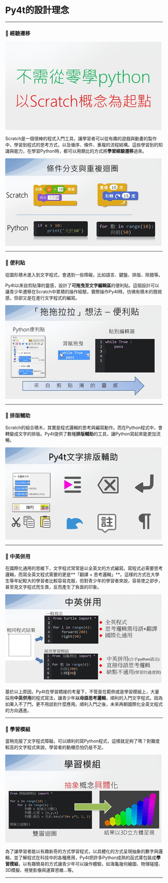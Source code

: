 # Py4t的設計理念

---------------

### 📕 經驗遷移

![scratch起點](learn_from_scratch.jpg)

Scratch是一個很棒的程式入門工具，讓學習者可以從有趣的遊戲與動畫的製作中，學習到程式的思考方式，以及循序、條件、重複的流程結構。這些學習到的知識與能力，在學習Python時，都可以用類比的方式將**學習經驗遷移**過來。

![條件與重複](scratch2py_if_for.jpg)



---------------

### 📘 便利貼

從圖形積木進入到文字程式，會遇到一些障礙，比如語言、鍵盤、排版、除錯等。

Py4t以來自剪貼簿的靈感，設計了**可拖曳至文字編輯區**的便利貼。這個設計可以讓青少年遷移在Scratch中累積的操作經驗，實際操作Py4t時，彷彿有積木的既視感，但卻又是在進行文字程式的編寫。

![便利貼](postit_idea.jpg)

---------------

### 📗 排版輔助


Scratch的組合積木，其實是程式邏輯的思考與編寫動作。而在Python程式中，會轉變成文字的排版。Py4t提供了數種**排版輔助**的工具，讓Python寫起來能更加流暢。

![排版輔助](composing.jpg)

---------------

### 📙 中英併用

在國際化通用的思維下，文字程式常常是以全英文的方式編寫。寫程式必需要思考邏輯，而寫全英文程式需要的更是**「翻譯 + 思考邏輯」**。這樣的方式在大學生等年紀較大的學習者比較容易克服，但對青少年的學習者來說，容易使之卻步，甚至見文字程式而生畏，反而產生了負面的印象。

![中英併用](bilingual.jpg)

基於以上原因，Py4t在學習橋接的考量下，不管是在範例或是學習模組上，大量採用**中英併用**的程式寫法，讓青少年**以母語思考邏輯**，順利的入門文字程式。因為如果入不了門，更不用談到什麼應用。順利入門之後，未來再朝國際化全英文程式的方向邁進。

---------------

### 📕 學習模組

當稍克服了文字程式障礙，可以順利的寫Python程式，這樣就足夠了嗎？對難度較高的文字程式來說，學習者的動機恐怕仍是不足。

![學習模組](learning_module.jpg)

為了讓學習者能以有趣新奇的方式學習程式，以具體化的方式呈現抽象的數字與邏輯，並了解程式在科技中的各種應用，Py4t把許多Python成熟的函式庫包裝成**學習模組**，以有趣簡易的方式讓青少年可以操作體驗，如海龜幾何繪圖、物理碰撞、3D模擬、視覺影像與運算思維…等。

---------------